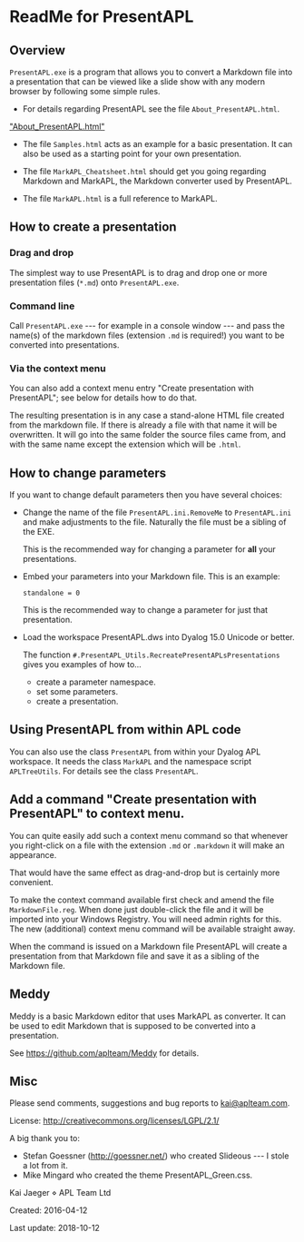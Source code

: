 # ReadMe for PresentAPL


## Overview

`PresentAPL.exe` is a program that allows you to convert a Markdown file into a presentation that can be viewed like a slide show with any modern browser by following some simple rules.

* For details regarding PresentAPL see the file `About_PresentAPL.html`.

["About_PresentAPL.html"](http://htmlpreview.github.com/?https://github.com/aplteam/PresentAPL/blob/master/About_PresentAPL.html)


* The file `Samples.html` acts as an example for a basic presentation. It can also be used as a starting point for your own presentation.

* The file `MarkAPL_Cheatsheet.html` should get you going regarding Markdown and MarkAPL, the Markdown converter used by PresentAPL.

* The file `MarkAPL.html` is a full reference to MarkAPL.


## How to create a presentation  

### Drag and drop

The simplest way to use PresentAPL is to drag and drop one or more presentation files (`*.md`) onto `PresentAPL.exe`.

### Command line

Call `PresentAPL.exe` --- for example in a console window --- and pass the name(s) of the markdown files (extension `.md` is required!) you want to be converted into presentations.

### Via the context menu

You can also add a context menu entry "Create presentation with PresentAPL"; see below for details how to do that.

The resulting presentation is in any case a stand-alone HTML file created from the markdown file. If there is already a file with that name it will be overwritten. It will go into the same folder the source files came from, and with the same name except the extension which will be `.html`.


## How to change parameters

If you want to change default parameters then you have several choices:

* Change the name of the file `PresentAPL.ini.RemoveMe` to `PresentAPL.ini` and make adjustments to the file. Naturally the file must be a sibling of the EXE. 

  This is the recommended way for changing a parameter for **all** your presentations.
  
* Embed your parameters into your Markdown file. This is an example:

  ~~~
  standalone = 0
  ~~~
  
  This is the recommended way to change a parameter for just that presentation.
 
* Load the workspace PresentAPL.dws into Dyalog 15.0 Unicode or better.

  The function `#.PresentAPL_Utils.RecreatePresentAPLsPresentations` gives you examples of how to...

  * create a parameter namespace.
  * set some parameters.
  * create a presentation.


## Using PresentAPL from within APL code

You can also use the class `PresentAPL` from within your Dyalog APL workspace. It needs the class `MarkAPL` and the namespace script `APLTreeUtils`. For details see the class `PresentAPL`. 


## Add a command "Create presentation with PresentAPL" to context menu.

You can quite easily add such a context menu command so that whenever you right-click on a file with the extension `.md` or `.markdown` it will make an appearance.

That would have the same effect as drag-and-drop but is certainly more convenient.

To make the context command available first check and amend the file `MarkdownFile.reg`. When done just double-click the file and it will be imported into your Windows Registry. You will need admin rights for this. The new (additional) context menu command will be available straight away.

When the command is issued on a Markdown file PresentAPL will create a presentation from that Markdown file and save it as a sibling of the Markdown file.

## Meddy

Meddy is a basic Markdown editor that uses MarkAPL as converter. It can be used to edit Markdown that is supposed to be converted into a presentation.

See <https://github.com/aplteam/Meddy> for details.


## Misc

Please send comments, suggestions and bug reports to kai@aplteam.com.

License: http://creativecommons.org/licenses/LGPL/2.1/

A big thank you to:

* Stefan Goessner (<http://goessner.net/>) who created Slideous --- I stole a lot from it.
* Mike Mingard who created the theme PresentAPL_Green.css.

Kai Jaeger ⋄ APL Team Ltd

Created: 2016-04-12

Last update: 2018-10-12
